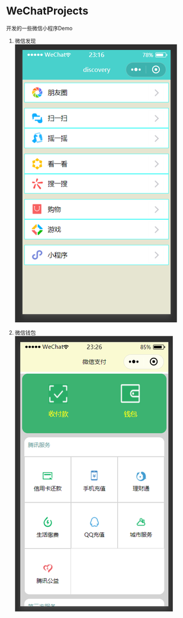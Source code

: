 # WeChatProjects
开发的一些微信小程序Demo

1. 微信发现
![微信发现](https://github.com/Du-ing/WeChatProjects/blob/master/%E5%9B%BE%E7%89%87%E9%A2%84%E8%A7%88/wxdiscovery.png)

2. 微信钱包
![微信钱包](https://github.com/Du-ing/WeChatProjects/blob/master/%E5%9B%BE%E7%89%87%E9%A2%84%E8%A7%88/wxwallet01.png)